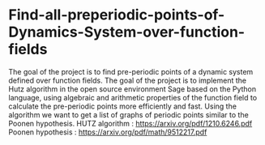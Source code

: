 # Find-all-preperiodic-points-of-Dynamics-System-over-function-fields
The goal of the project is to find pre-periodic points of a dynamic system defined over function fields. The goal of the project is to implement the Hutz algorithm in the open source environment Sage based on the Python language, using algebraic and arithmetic properties of the function field to calculate the pre-periodic points more efficiently
and fast. Using the algorithm we want to get a list of graphs of periodic points similar to the Poonen hypothesis.
HUTZ algorithm : https://arxiv.org/pdf/1210.6246.pdf
Poonen hypothesis : https://arxiv.org/pdf/math/9512217.pdf
